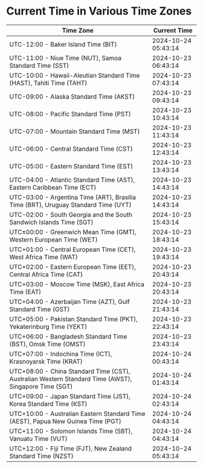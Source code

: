 # Current Time in Various Time Zones

| Time Zone | Current Time |
|-----------|--------------|
| UTC-12:00 - Baker Island Time (BIT) | 2024-10-24 05:43:14 |
| UTC-11:00 - Niue Time (NUT), Samoa Standard Time (SST) | 2024-10-23 06:43:14 |
| UTC-10:00 - Hawaii-Aleutian Standard Time (HAST), Tahiti Time (TAHT) | 2024-10-23 07:43:14 |
| UTC-09:00 - Alaska Standard Time (AKST) | 2024-10-23 09:43:14 |
| UTC-08:00 - Pacific Standard Time (PST) | 2024-10-23 10:43:14 |
| UTC-07:00 - Mountain Standard Time (MST) | 2024-10-23 11:43:14 |
| UTC-06:00 - Central Standard Time (CST) | 2024-10-23 12:43:14 |
| UTC-05:00 - Eastern Standard Time (EST) | 2024-10-23 13:43:14 |
| UTC-04:00 - Atlantic Standard Time (AST), Eastern Caribbean Time (ECT) | 2024-10-23 14:43:14 |
| UTC-03:00 - Argentina Time (ART), Brasília Time (BRT), Uruguay Standard Time (UYT) | 2024-10-23 14:43:14 |
| UTC-02:00 - South Georgia and the South Sandwich Islands Time (SGT) | 2024-10-23 15:43:14 |
| UTC±00:00 - Greenwich Mean Time (GMT), Western European Time (WET) | 2024-10-23 18:43:14 |
| UTC+01:00 - Central European Time (CET), West Africa Time (WAT) | 2024-10-23 19:43:14 |
| UTC+02:00 - Eastern European Time (EET), Central Africa Time (CAT) | 2024-10-23 20:43:14 |
| UTC+03:00 - Moscow Time (MSK), East Africa Time (EAT) | 2024-10-23 20:43:14 |
| UTC+04:00 - Azerbaijan Time (AZT), Gulf Standard Time (GST) | 2024-10-23 21:43:14 |
| UTC+05:00 - Pakistan Standard Time (PKT), Yekaterinburg Time (YEKT) | 2024-10-23 22:43:14 |
| UTC+06:00 - Bangladesh Standard Time (BST), Omsk Time (OMST) | 2024-10-23 23:43:14 |
| UTC+07:00 - Indochina Time (ICT), Krasnoyarsk Time (KRAT) | 2024-10-24 00:43:14 |
| UTC+08:00 - China Standard Time (CST), Australian Western Standard Time (AWST), Singapore Time (SGT) | 2024-10-24 01:43:14 |
| UTC+09:00 - Japan Standard Time (JST), Korea Standard Time (KST) | 2024-10-24 02:43:14 |
| UTC+10:00 - Australian Eastern Standard Time (AEST), Papua New Guinea Time (PGT) | 2024-10-24 04:43:14 |
| UTC+11:00 - Solomon Islands Time (SBT), Vanuatu Time (VUT) | 2024-10-24 04:43:14 |
| UTC+12:00 - Fiji Time (FJT), New Zealand Standard Time (NZST) | 2024-10-24 05:43:14 |
